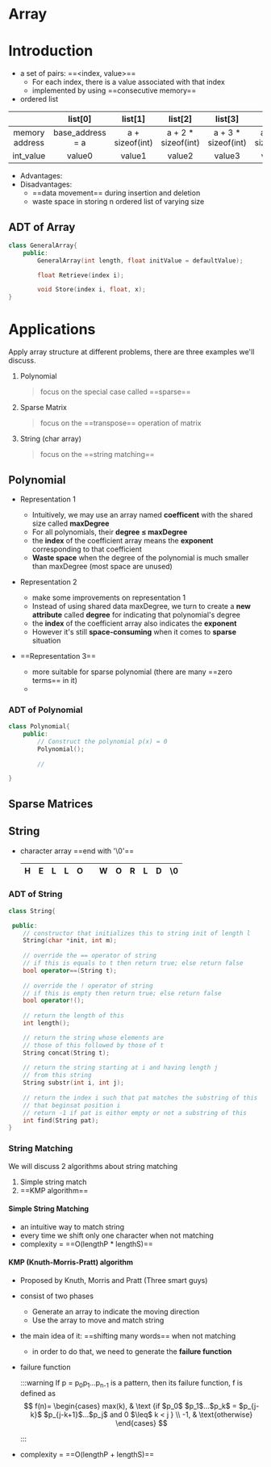 # Array
# Introduction
* a set of pairs: ==<index, value>==
  * For each index, there is a value associated with that index
  * implemented by using ==consecutive memory==
* ordered list

|    | list[0] | list[1] | list[2] | list[3] | list[4] | list[5] |
|:----:|:----:|:----:|:----:|:----:|:----:|:----:|
| memory address   | base_address = a   | a + sizeof(int)   | a + 2 * sizeof(int)   | a + 3 * sizeof(int) | a + 4 * sizeof(int) | a + 5 * sizeof(int)|
| int_value | value0 | value1 | value2 | value3 | value4 |  value5  |

* Advantages:
* Disadvantages:
  * ==data movement== during insertion and deletion
  * waste space in storing n ordered list of varying size

## ADT of Array
```C++
class GeneralArray{
    public:
        GeneralArray(int length, float initValue = defaultValue);

        float Retrieve(index i);

        void Store(index i, float, x);
}
```
# Applications
Apply array structure at different problems, there are three examples we'll discuss.
1. Polynomial
    >focus on the special case called ==sparse==
2. Sparse Matrix
     > focus on the ==transpose== operation of matrix
3. String (char array)
     > focus on the ==string matching==
     
## Polynomial 
* Representation 1
    * Intuitively, we may use an array named **coefficent** with the shared size called **maxDegree**
    * For all polynomials, their **degree $\leq$ maxDegree**
    * the **index** of the coefficient array means the **exponent** corresponding to that coefficient
    * **Waste space** when the degree of the polynomial is much smaller than maxDegree (most space are unused)

* Representation 2
    * make some improvements on representation 1
    * Instead of using shared data maxDegree, we turn to create a **new attribute** called **degree** for indicating that polynomial's degree
    * the **index** of the coefficient array also indicates the **exponent**
    * However it's still **space-consuming** when it comes to **sparse** situation

* ==Representation 3==
    * more suitable for sparse polynomial (there are many ==zero terms== in it)  
    * 

### ADT of Polynomial 
```C++
class Polynomial{
    public:
        // Construct the polynomial p(x) = 0
        Polynomial();
        
        //

}
```
## Sparse Matrices

## String
* character array ==end with '\0'==

    | H | E | L | L | O |  | W | O | R| L | D | \0 |
    |----|----|----|----|----|----|----|----|----|----|----|----|
### ADT of String

```C++
class String{

 public:
    // constructor that initializes this to string init of length l
    String(char *init, int m);
    
    // override the == operator of string
    // if this is equals to t then return true; else return false
    bool operator==(String t);
    
    // override the ! operator of string
    // if this is empty then return true; else return false
    bool operator!();
    
    // return the length of this
    int length();

    // return the string whose elements are
    // those of this followed by those of t
    String concat(String t);
    
    // return the string starting at i and having length j 
    // from this string
    String substr(int i, int j);
    
    // return the index i such that pat matches the substring of this
    // that beginsat position i
    // return -1 if pat is eithor empty or not a substring of this
    int find(String pat);
}

```
### String Matching
We will discuss 2 algorithms about string matching
1. Simple string match
2. ==KMP algorithm==
#### Simple String Matching
* an intuitive way to match string
* every time we shift only one character when not matching
* complexity = ==O(lengthP * lengthS)==
#### KMP (Knuth-Morris-Pratt) algorithm
* Proposed by Knuth, Morris and Pratt (Three smart guys)
* consist of two phases
    *  Generate an array to indicate the moving direction
    *  Use the array to move and match string 
* the main idea of it: ==shifting many words== when not matching 

    * in order to do that, we need to generate the **failure function**

* failure function

    :::warning
    If p = p<sub>0</sub>p<sub>1</sub>…p<sub>n-1</sub> is a pattern, then its failure function, f is defined as 
    $$ f(n)= \begin{cases} max(k), & \text {if                 $p_0$ $p_1$...$p_k$ = $p_{j-k}$ $p_{j-k+1}$...$p_j$ and 0 $\leq$ k < j } \\  -1, & \text{otherwise} \end{cases} $$
      
    :::
* complexity = ==O(lengthP + lengthS)== 
